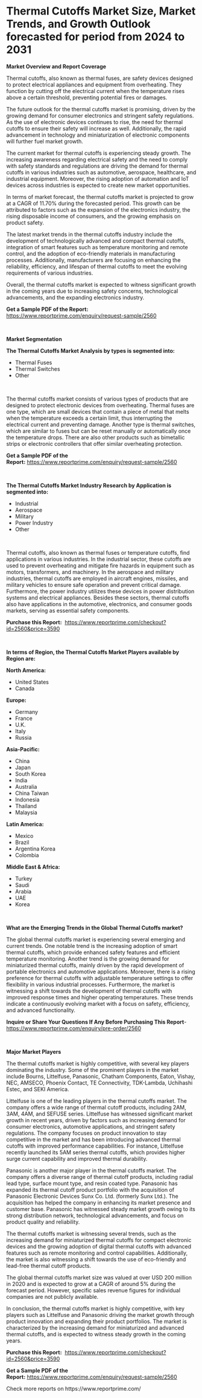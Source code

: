 <p><h1>Thermal Cutoffs Market Size, Market Trends, and Growth Outlook forecasted for period from 2024 to 2031</h1></p><p><strong>Market Overview and Report Coverage</strong></p>
<p><p>Thermal cutoffs, also known as thermal fuses, are safety devices designed to protect electrical appliances and equipment from overheating. They function by cutting off the electrical current when the temperature rises above a certain threshold, preventing potential fires or damages.</p><p>The future outlook for the thermal cutoffs market is promising, driven by the growing demand for consumer electronics and stringent safety regulations. As the use of electronic devices continues to rise, the need for thermal cutoffs to ensure their safety will increase as well. Additionally, the rapid advancement in technology and miniaturization of electronic components will further fuel market growth.</p><p>The current market for thermal cutoffs is experiencing steady growth. The increasing awareness regarding electrical safety and the need to comply with safety standards and regulations are driving the demand for thermal cutoffs in various industries such as automotive, aerospace, healthcare, and industrial equipment. Moreover, the rising adoption of automation and IoT devices across industries is expected to create new market opportunities.</p><p>In terms of market forecast, the thermal cutoffs market is projected to grow at a CAGR of 11.70% during the forecasted period. This growth can be attributed to factors such as the expansion of the electronics industry, the rising disposable income of consumers, and the growing emphasis on product safety.</p><p>The latest market trends in the thermal cutoffs industry include the development of technologically advanced and compact thermal cutoffs, integration of smart features such as temperature monitoring and remote control, and the adoption of eco-friendly materials in manufacturing processes. Additionally, manufacturers are focusing on enhancing the reliability, efficiency, and lifespan of thermal cutoffs to meet the evolving requirements of various industries.</p><p>Overall, the thermal cutoffs market is expected to witness significant growth in the coming years due to increasing safety concerns, technological advancements, and the expanding electronics industry.</p></p>
<p><strong>Get a Sample PDF of the Report:</strong> <a href="https://www.reportprime.com/enquiry/request-sample/2560">https://www.reportprime.com/enquiry/request-sample/2560</a></p>
<p>&nbsp;</p>
<p><strong>Market Segmentation</strong></p>
<p><strong>The Thermal Cutoffs Market Analysis by types is segmented into:</strong></p>
<p><ul><li>Thermal Fuses</li><li>Thermal Switches</li><li>Other</li></ul></p>
<p>&nbsp;</p>
<p><p>The thermal cutoffs market consists of various types of products that are designed to protect electronic devices from overheating. Thermal fuses are one type, which are small devices that contain a piece of metal that melts when the temperature exceeds a certain limit, thus interrupting the electrical current and preventing damage. Another type is thermal switches, which are similar to fuses but can be reset manually or automatically once the temperature drops. There are also other products such as bimetallic strips or electronic controllers that offer similar overheating protection.</p></p>
<p><strong>Get a Sample PDF of the Report:</strong>&nbsp;<a href="https://www.reportprime.com/enquiry/request-sample/2560">https://www.reportprime.com/enquiry/request-sample/2560</a></p>
<p>&nbsp;</p>
<p><strong>The Thermal Cutoffs Market Industry Research by Application is segmented into:</strong></p>
<p><ul><li>Industrial</li><li>Aerospace</li><li>Military</li><li>Power Industry</li><li>Other</li></ul></p>
<p>&nbsp;</p>
<p><p>Thermal cutoffs, also known as thermal fuses or temperature cutoffs, find applications in various industries. In the industrial sector, these cutoffs are used to prevent overheating and mitigate fire hazards in equipment such as motors, transformers, and machinery. In the aerospace and military industries, thermal cutoffs are employed in aircraft engines, missiles, and military vehicles to ensure safe operation and prevent critical damage. Furthermore, the power industry utilizes these devices in power distribution systems and electrical appliances. Besides these sectors, thermal cutoffs also have applications in the automotive, electronics, and consumer goods markets, serving as essential safety components.</p></p>
<p><strong>Purchase this Report:</strong>&nbsp; <a href="https://www.reportprime.com/checkout?id=2560&price=3590">https://www.reportprime.com/checkout?id=2560&price=3590</a></p>
<p>&nbsp;</p>
<p><strong>In terms of Region, the Thermal Cutoffs Market Players available by Region are:</strong></p>
<p>
    <p> <strong> North America: </strong>
        <ul>
            <li>United States</li>
            <li>Canada</li>
        </ul>
        </p> 
    <p> <strong> Europe: </strong>
        <ul>
            <li>Germany</li>
            <li>France</li>
            <li>U.K.</li>
            <li>Italy</li>
            <li>Russia</li>
        </ul>
        </p> 
    <p> <strong> Asia-Pacific: </strong>
        <ul>
            <li>China</li>
            <li>Japan</li>
            <li>South Korea</li>
            <li>India</li>
            <li>Australia</li>
            <li>China Taiwan</li>
            <li>Indonesia</li>
            <li>Thailand</li>
            <li>Malaysia</li>
        </ul>
        </p> 
    <p> <strong> Latin America: </strong>
        <ul>
            <li>Mexico</li>
            <li>Brazil</li>
            <li>Argentina Korea</li>
            <li>Colombia</li>
        </ul>
        </p> 
    <p> <strong> Middle East & Africa: </strong>
        <ul>
            <li>Turkey</li>
            <li>Saudi</li>
            <li>Arabia</li>
            <li>UAE</li>
            <li>Korea</li>
        </ul>
    </p>
    </p>
<p>&nbsp;</p>
<p><strong>What are the Emerging Trends in the Global Thermal Cutoffs market?</strong></p>
<p><p>The global thermal cutoffs market is experiencing several emerging and current trends. One notable trend is the increasing adoption of smart thermal cutoffs, which provide enhanced safety features and efficient temperature monitoring. Another trend is the growing demand for miniaturized thermal cutoffs, mainly driven by the rapid development of portable electronics and automotive applications. Moreover, there is a rising preference for thermal cutoffs with adjustable temperature settings to offer flexibility in various industrial processes. Furthermore, the market is witnessing a shift towards the development of thermal cutoffs with improved response times and higher operating temperatures. These trends indicate a continuously evolving market with a focus on safety, efficiency, and advanced functionality.</p></p>
<p><strong>Inquire or Share Your Questions If Any Before Purchasing This Report</strong>- <a href="https://www.reportprime.com/enquiry/pre-order/2560">https://www.reportprime.com/enquiry/pre-order/2560</a></p>
<p>&nbsp;</p>
<p><strong>Major Market Players</strong></p>
<p><p>The thermal cutoffs market is highly competitive, with several key players dominating the industry. Some of the prominent players in the market include Bourns, Littelfuse, Panasonic, Chatham Components, Eaton, Vishay, NEC, AMSECO, Phoenix Contact, TE Connectivity, TDK-Lambda, Uchihashi Estec, and SEKI America.</p><p>Littelfuse is one of the leading players in the thermal cutoffs market. The company offers a wide range of thermal cutoff products, including 2AM, 3AM, 4AM, and SEFUSE series. Littelfuse has witnessed significant market growth in recent years, driven by factors such as increasing demand for consumer electronics, automotive applications, and stringent safety regulations. The company focuses on product innovation to stay competitive in the market and has been introducing advanced thermal cutoffs with improved performance capabilities. For instance, Littelfuse recently launched its 5AM series thermal cutoffs, which provides higher surge current capability and improved thermal durability.</p><p>Panasonic is another major player in the thermal cutoffs market. The company offers a diverse range of thermal cutoff products, including radial lead type, surface mount type, and resin coated type. Panasonic has expanded its thermal cutoff product portfolio with the acquisition of Panasonic Electronic Devices Sunx Co. Ltd. (formerly Sunx Ltd.). The acquisition has helped the company in enhancing its market presence and customer base. Panasonic has witnessed steady market growth owing to its strong distribution network, technological advancements, and focus on product quality and reliability.</p><p>The thermal cutoffs market is witnessing several trends, such as the increasing demand for miniaturized thermal cutoffs for compact electronic devices and the growing adoption of digital thermal cutoffs with advanced features such as remote monitoring and control capabilities. Additionally, the market is also witnessing a shift towards the use of eco-friendly and lead-free thermal cutoff products.</p><p>The global thermal cutoffs market size was valued at over USD 200 million in 2020 and is expected to grow at a CAGR of around 5% during the forecast period. However, specific sales revenue figures for individual companies are not publicly available.</p><p>In conclusion, the thermal cutoffs market is highly competitive, with key players such as Littelfuse and Panasonic driving the market growth through product innovation and expanding their product portfolios. The market is characterized by the increasing demand for miniaturized and advanced thermal cutoffs, and is expected to witness steady growth in the coming years.</p></p>
<p><strong>Purchase this Report:</strong>&nbsp;&nbsp;<a href="https://www.reportprime.com/checkout?id=2560&price=3590">https://www.reportprime.com/checkout?id=2560&price=3590</a></p>
<p></p>
<p><strong>Get a Sample PDF of the Report:</strong>&nbsp;<a href="https://www.reportprime.com/enquiry/request-sample/2560">https://www.reportprime.com/enquiry/request-sample/2560</a></p>
<p>Check more reports on https://www.reportprime.com/</p>